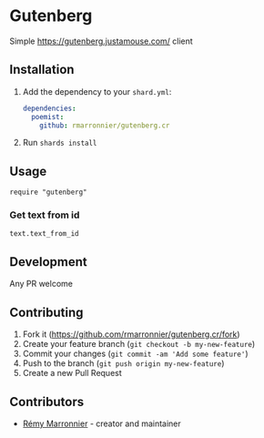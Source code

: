 # Gutenberg

Simple https://gutenberg.justamouse.com/ client

## Installation

1. Add the dependency to your `shard.yml`:

   ```yaml
   dependencies:
     poemist:
       github: rmarronnier/gutenberg.cr
   ```

2. Run `shards install`

## Usage

```crystal
require "gutenberg"
```

### Get text from id

```text = Gutenberg::Client.new
text.text_from_id
```

## Development

Any PR welcome

## Contributing

1. Fork it (<https://github.com/rmarronnier/gutenberg.cr/fork>)
2. Create your feature branch (`git checkout -b my-new-feature`)
3. Commit your changes (`git commit -am 'Add some feature'`)
4. Push to the branch (`git push origin my-new-feature`)
5. Create a new Pull Request

## Contributors

- [Rémy Marronnier](https://github.com/rmarronnier) - creator and maintainer
